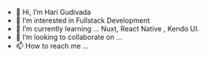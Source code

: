 - 👋 Hi, I’m Hari Gudivada
- 👀 I’m interested in Fullstack Development
- 🌱 I’m currently learning ... Nuxt, React Native , Kendo UI. 
- 💞️ I’m looking to collaborate on ...
- 📫 How to reach me ...

<!---
hari500apps/hari500apps is a ✨ special ✨ repository because its `README.md` (this file) appears on your GitHub profile.
You can click the Preview link to take a look at your changes.
--->
